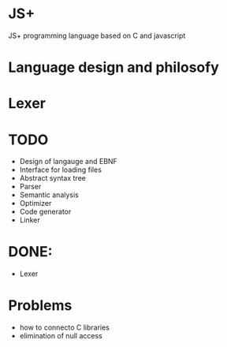 # JS+
JS+ programming language based on C and javascript

# Language design and philosofy


# Lexer



# TODO
* Design of langauge and EBNF
* Interface for loading files 
* Abstract syntax tree
* Parser
* Semantic analysis
* Optimizer
* Code generator
* Linker

# DONE:
* Lexer 


# Problems
* how to connecto C libraries
* elimination of null access


